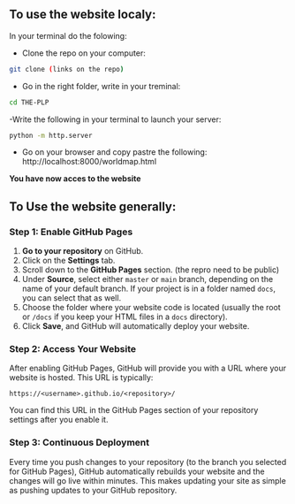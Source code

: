 ## To use the website localy:

In your terminal do the folowing:

- Clone the repo on your computer:
```bash
git clone (links on the repo)
```
- Go in the right folder, write in your treminal:
```bash
cd THE-PLP
```
-Write the following in your terminal to launch your server:
```bash
python -m http.server
```
- Go on your browser and copy pastre the following: http://localhost:8000/worldmap.html

**You have now acces to the website**

## To Use the website generally:

### Step 1: Enable GitHub Pages
1. **Go to your repository** on GitHub.
2. Click on the **Settings** tab.
3. Scroll down to the **GitHub Pages** section. (the repro need to be public)
4. Under **Source**, select either `master` or `main` branch, depending on the name of your default branch. If your project is in a folder named `docs`, you can select that as well.
5. Choose the folder where your website code is located (usually the root or `/docs` if you keep your HTML files in a `docs` directory).
6. Click **Save**, and GitHub will automatically deploy your website.

### Step 2: Access Your Website
After enabling GitHub Pages, GitHub will provide you with a URL where your website is hosted. This URL is typically:
```
https://<username>.github.io/<repository>/
```
You can find this URL in the GitHub Pages section of your repository settings after you enable it.

### Step 3: Continuous Deployment
Every time you push changes to your repository (to the branch you selected for GitHub Pages), GitHub automatically rebuilds your website and the changes will go live within minutes. This makes updating your site as simple as pushing updates to your GitHub repository.
